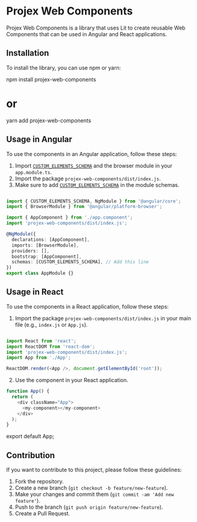 # Projex Web Components

Projex Web Components is a library that uses Lit to create reusable Web Components that can be used in Angular and React applications.

## Installation

To install the library, you can use npm or yarn:

npm install projex-web-components

# or

yarn add projex-web-components

## Usage in Angular

To use the components in an Angular application, follow these steps:

1. Import [`CUSTOM_ELEMENTS_SCHEMA`]() and the browser module in your `app.module.ts`.
2. Import the package `projex-web-components/dist/index.js`.
3. Make sure to add [`CUSTOM_ELEMENTS_SCHEMA`]() in the module schemas.

```typescript

import { CUSTOM_ELEMENTS_SCHEMA, NgModule } from '@angular/core';
import { BrowserModule } from '@angular/platform-browser';

import { AppComponent } from './app.component';
import 'projex-web-components/dist/index.js';

@NgModule({
  declarations: [AppComponent],
  imports: [BrowserModule],
  providers: [],
  bootstrap: [AppComponent],
  schemas: [CUSTOM_ELEMENTS_SCHEMA], // Add this line
})
export class AppModule {}
```

## Usage in React

To use the components in a React application, follow these steps:

1. Import the package `projex-web-components/dist/index.js` in your main file (e.g., `index.js` or `App.js`).

```typescript

import React from 'react';
import ReactDOM from 'react-dom';
import 'projex-web-components/dist/index.js';
import App from './App';

ReactDOM.render(<App />, document.getElementById('root'));
```

2. Use the component in your React application.

```typescript
function App() {
  return (
    <div className="App">
      <my-component></my-component>
    </div>
  );
}
```

export default App;

## Contribution

If you want to contribute to this project, please follow these guidelines:

1. Fork the repository.
2. Create a new branch (`git checkout -b feature/new-feature`).
3. Make your changes and commit them (`git commit -am 'Add new feature'`).
4. Push to the branch (`git push origin feature/new-feature`).
5. Create a Pull Request.
